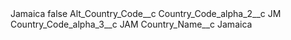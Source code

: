 <?xml version="1.0" encoding="UTF-8"?>
<CustomMetadata xmlns="http://soap.sforce.com/2006/04/metadata" xmlns:xsi="http://www.w3.org/2001/XMLSchema-instance" xmlns:xsd="http://www.w3.org/2001/XMLSchema">
    <label>Jamaica</label>
    <protected>false</protected>
    <values>
        <field>Alt_Country_Code__c</field>
        <value xsi:nil="true"/>
    </values>
    <values>
        <field>Country_Code_alpha_2__c</field>
        <value xsi:type="xsd:string">JM</value>
    </values>
    <values>
        <field>Country_Code_alpha_3__c</field>
        <value xsi:type="xsd:string">JAM</value>
    </values>
    <values>
        <field>Country_Name__c</field>
        <value xsi:type="xsd:string">Jamaica</value>
    </values>
</CustomMetadata>
